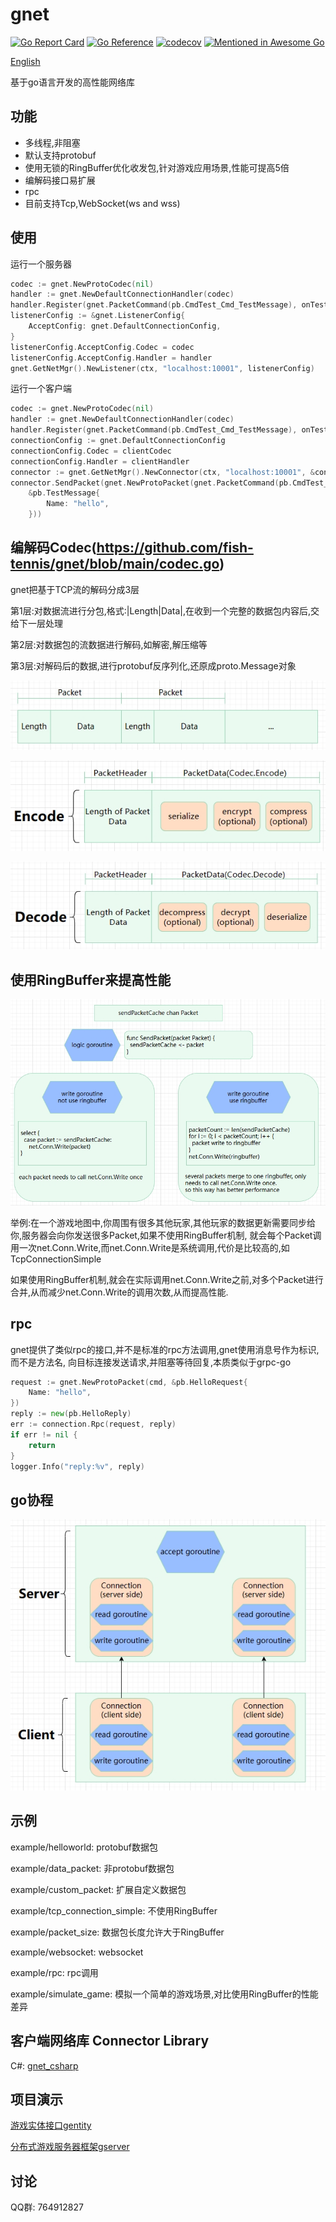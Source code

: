 # gnet
[![Go Report Card](https://goreportcard.com/badge/github.com/fish-tennis/gnet)](https://goreportcard.com/report/github.com/fish-tennis/gnet)
[![Go Reference](https://pkg.go.dev/badge/github.com/fish-tennis/gnet.svg)](https://pkg.go.dev/github.com/fish-tennis/gnet)
[![codecov](https://codecov.io/gh/fish-tennis/gnet/branch/main/graph/badge.svg?token=RJ1C0OJAMK)](https://codecov.io/gh/fish-tennis/gnet)
[![Mentioned in Awesome Go](https://awesome.re/mentioned-badge-flat.svg)](https://github.com/avelino/awesome-go#networking)

[English](https://github.com/fish-tennis/gnet/blob/main/README.md)

基于go语言开发的高性能网络库

## 功能

- 多线程,非阻塞
- 默认支持protobuf
- 使用无锁的RingBuffer优化收发包,针对游戏应用场景,性能可提高5倍
- 编解码接口易扩展
- rpc
- 目前支持Tcp,WebSocket(ws and wss)

## 使用
运行一个服务器
```go
codec := gnet.NewProtoCodec(nil)
handler := gnet.NewDefaultConnectionHandler(codec)
handler.Register(gnet.PacketCommand(pb.CmdTest_Cmd_TestMessage), onTestMessage, new(pb.TestMessage))
listenerConfig := &gnet.ListenerConfig{
    AcceptConfig: gnet.DefaultConnectionConfig,
}
listenerConfig.AcceptConfig.Codec = codec
listenerConfig.AcceptConfig.Handler = handler
gnet.GetNetMgr().NewListener(ctx, "localhost:10001", listenerConfig)
```

运行一个客户端
```go
codec := gnet.NewProtoCodec(nil)
handler := gnet.NewDefaultConnectionHandler(codec)
handler.Register(gnet.PacketCommand(pb.CmdTest_Cmd_TestMessage), onTestMessage, new(pb.TestMessage))
connectionConfig := gnet.DefaultConnectionConfig
connectionConfig.Codec = clientCodec
connectionConfig.Handler = clientHandler
connector := gnet.GetNetMgr().NewConnector(ctx, "localhost:10001", &connectionConfig, nil)
connector.SendPacket(gnet.NewProtoPacket(gnet.PacketCommand(pb.CmdTest_Cmd_TestMessage),
    &pb.TestMessage{
        Name: "hello",
    }))
```

## 编解码Codec(https://github.com/fish-tennis/gnet/blob/main/codec.go)

gnet把基于TCP流的解码分成3层

第1层:对数据流进行分包,格式:|Length|Data|,在收到一个完整的数据包内容后,交给下一层处理

第2层:对数据包的流数据进行解码,如解密,解压缩等

第3层:对解码后的数据,进行protobuf反序列化,还原成proto.Message对象

![length & data](https://github.com/fish-tennis/doc/blob/master/imgs/gnet/packet.png)

![encode](https://github.com/fish-tennis/doc/blob/master/imgs/gnet/packet_encode.png)

![decode](https://github.com/fish-tennis/doc/blob/master/imgs/gnet/packet_decode.png)

## 使用RingBuffer来提高性能

![ringbuffer-performance](https://github.com/fish-tennis/doc/blob/master/imgs/gnet/ringbuffer-performance.png)

举例:在一个游戏地图中,你周围有很多其他玩家,其他玩家的数据更新需要同步给你,服务器会向你发送很多Packet,如果不使用RingBuffer机制, 就会每个Packet调用一次net.Conn.Write,而net.Conn.Write是系统调用,代价是比较高的,如TcpConnectionSimple

如果使用RingBuffer机制,就会在实际调用net.Conn.Write之前,对多个Packet进行合并,从而减少net.Conn.Write的调用次数,从而提高性能.

## rpc
gnet提供了类似rpc的接口,并不是标准的rpc方法调用,gnet使用消息号作为标识,而不是方法名,
向目标连接发送请求,并阻塞等待回复,本质类似于grpc-go
```go
request := gnet.NewProtoPacket(cmd, &pb.HelloRequest{
    Name: "hello",
})
reply := new(pb.HelloReply)
err := connection.Rpc(request, reply)
if err != nil {
    return
}
logger.Info("reply:%v", reply)
```

## go协程

![connection_goroutine](https://github.com/fish-tennis/doc/blob/master/imgs/gnet/connection_goroutine.png)

## 示例
example/helloworld: protobuf数据包

example/data_packet: 非protobuf数据包

example/custom_packet: 扩展自定义数据包

example/tcp_connection_simple: 不使用RingBuffer

example/packet_size: 数据包长度允许大于RingBuffer

example/websocket: websocket

example/rpc: rpc调用

example/simulate_game: 模拟一个简单的游戏场景,对比使用RingBuffer的性能差异

## 客户端网络库 Connector Library
C#: [gnet_csharp](https://github.com/fish-tennis/gnet_csharp)

## 项目演示

[游戏实体接口gentity](https://github.com/fish-tennis/gentity)

[分布式游戏服务器框架gserver](https://github.com/fish-tennis/gserver)

## 讨论
QQ群: 764912827
